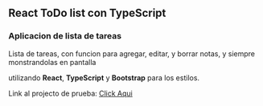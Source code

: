 ## React ToDo list con TypeScript

### Aplicacion de lista de tareas

Lista de tareas, con funcion para agregar, editar, y borrar notas, y siempre monstrandolas en pantalla

utilizando **React**, **TypeScript** y **Bootstrap** para los estilos.

Link al projecto de prueba:  [Click Aqui](https://todo-list-ts-two.vercel.app/)
